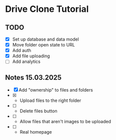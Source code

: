 # Drive Clone Tutorial

## TODO

- [x] Set up database and data model
- [x] Move folder open state to URL
- [x] Add auth
- [x] Add file uploading
- [ ] Add analytics

## Notes 15.03.2025

- [x] Add "ownership" to files and folders
- [x] - Upload files to the right folder
- [ ] - Delete files button
- [ ] - Allow files that aren't images to be uploaded
- [ ] - Real homepage
